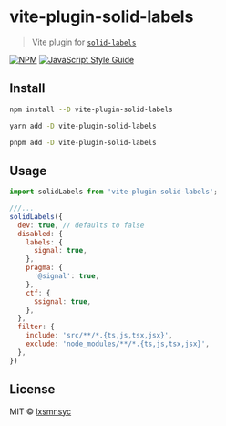 # vite-plugin-solid-labels

> Vite plugin for [`solid-labels`](https://github.com/lxsmnsyc/solid-labels)

[![NPM](https://img.shields.io/npm/v/vite-plugin-solid-labels.svg)](https://www.npmjs.com/package/vite-plugin-solid-labels) [![JavaScript Style Guide](https://badgen.net/badge/code%20style/airbnb/ff5a5f?icon=airbnb)](https://github.com/airbnb/javascript)

## Install

```bash
npm install --D vite-plugin-solid-labels
```

```bash
yarn add -D vite-plugin-solid-labels
```

```bash
pnpm add -D vite-plugin-solid-labels
```

## Usage

```js
import solidLabels from 'vite-plugin-solid-labels';

///...
solidLabels({
  dev: true, // defaults to false
  disabled: {
    labels: {
      signal: true,
    },
    pragma: {
      '@signal': true,
    },
    ctf: {
      $signal: true,
    },
  },
  filter: {
    include: 'src/**/*.{ts,js,tsx,jsx}',
    exclude: 'node_modules/**/*.{ts,js,tsx,jsx}',
  },
})
```

## License

MIT © [lxsmnsyc](https://github.com/lxsmnsyc)
